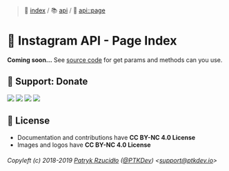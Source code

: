 > 📌 [index](../../../README.md) / 📚 [api](../README.md) / 📙 [api::page](README.md)

# 📎 Instagram API - Page Index
**Coming soon...** See [source code](https://github.com/social-manager-tools/socialmanagertools-igbot/blob/master/modules/api/page.js) for get params and methods can you use.

## 🎁 Support: Donate
[![](https://img.shields.io/badge/donate-paypal-005EA6.svg)](http://paypal.ptkdev.io) [![](https://img.shields.io/badge/donate-patreon-F87668.svg)](http://patreon.ptkdev.io) [![](https://img.shields.io/badge/donate-opencollective-5DA4F9.svg)](http://opencollective.ptkdev.io) [![](https://img.shields.io/badge/buy%20me-coffee-4B788C.svg)](http://coffee.ptkdev.io)

## 💫 License
* Documentation and contributions have **CC BY-NC 4.0 License**
* Images and logos have **CC BY-NC 4.0 License**

###### Copyleft (c) 2018-2019 [Patryk Rzucidło](https://ptk.dev) ([@PTKDev](https://twitter.com/ptkdev)) <[support@ptkdev.io](mailto:support@ptkdev.io)>